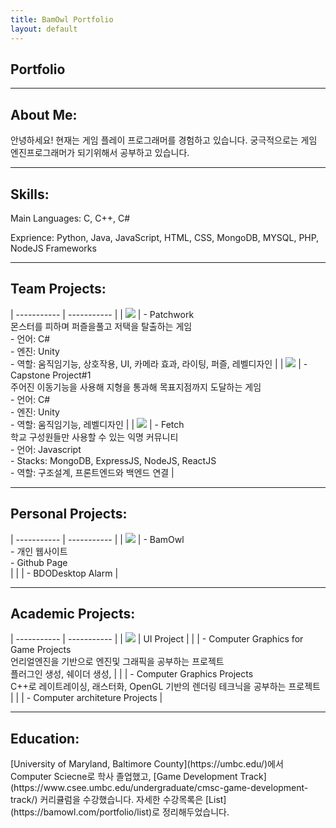 ```yaml
---
title: BamOwl Portfolio
layout: default
---
```



## **Portfolio**

<section class="portfolio-container" markdown="1">

<!--Need magnifyig on hover the image to maximize the image size regarless the other content and showed the abstract under the image.-->

---

<h1 class="about-me"> About Me:</h1>
<div style="text-align: left">
안녕하세요!
현재는 게임 플레이 프로그래머를 경험하고 있습니다.
궁극적으로는 게임 엔진프로그래머가 되기위해서 공부하고 있습니다.
</div>

---

<h1 class="skills">Skills:</h1>

<div style="text-align: left">
Main Languages: C, C++, C#
<br>

Exprience: Python, Java, JavaScript, HTML, CSS, MongoDB, MYSQL, PHP, NodeJS Frameworks
</div>

--- 

<h1 class = "about-me" > Team Projects: </h1>

| ----------- | ----------- |
| [<img class="portfolioImg" src="../assets/img/dev/PatchworkThumbnail.png">](http://bamowl.com/dev/UNITY-Long-PORJECT) | - Patchwork <br> 몬스터를 피하며 퍼즐을풀고 저택을 탈출하는 게임 <br> - 언어: C# <br> - 엔진: Unity <br> - 역할: 움직임기능, 상호작용, UI, 카메라 효과, 라이팅, 퍼즐, 레벨디자인 |
| [<img  class="portfolioImg" src="../assets/img/dev/WallJumpThumbnail.png">](http://bamowl.com/dev/UNITY-SMALL-PORJECT) | - Capstone Project#1 <br> 주어진 이동기능을 사용해 지형을 통과해 목표지점까지 도달하는 게임 <br> - 언어: C# <br> - 엔진: Unity <br> - 역할: 움직임기능, 레벨디자인 |
| [<img class="portfolioImg" src="../assets/img/dev/FetchThumbnail.png">](http://bamowl.com/dev/Fetch(Web-Service)) | - Fetch <br> 학교 구성원들만 사용할 수 있는 익명 커뮤니티 <br> - 언어: Javascript <br> - Stacks: MongoDB, ExpressJS, NodeJS, ReactJS <br> - 역할: 구조설계, 프론트엔드와 백엔드 연결 |

--- 

<h1 class = "about-me" > Personal Projects: </h1>

| ----------- | ----------- |
| <img class="portfolioImg" src="../assets/img/dev/BamOwlThumbnail.png"> | - BamOwl <br> - 개인 웹사이트 <br> - Github Page <br>| 
|  | - BDODesktop Alarm |

---

<h1 class = "about-me" > Academic Projects: </h1>

| ----------- | ----------- |
| <img class="portfolioImg" src="../assets/img/dev/UIProjectThumbnail.png"> | UI Project |
|  | - Computer Graphics for Game Projects <br> 언리얼엔진을 기반으로 엔진및 그래픽을 공부하는 프로젝트 <br> 플러그인 생성, 쉐이더 생성,  |
|  | - Computer Graphics Projects <br> C++로 레이트레이싱, 래스터화, OpenGL 기반의 렌더링 테크닉을 공부하는 프로젝트 |
|  | - Computer architeture Projects |


--- 

<h1 class= "about-me">Education:</h1>

<div markdown="1" style="text-align: left">
[University of Maryland, Baltimore County](https://umbc.edu/)에서 Computer Sciecne로 학사 졸업했고, [Game Development Track](https://www.csee.umbc.edu/undergraduate/cmsc-game-development-track/) 커리큘럼을 수강했습니다.
자세한 수강목록은 [List](https://bamowl.com/portfolio/list)로 정리해두었습니다.
</div>




</section>